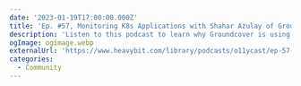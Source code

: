 ```yaml
---
date: '2023-01-19T17:00:00.000Z'
title: 'Ep. #57, Monitoring K8s Applications with Shahar Azulay of Groundcover'
description: 'Listen to this podcast to learn why Groundcover is using eBPF for APM'
ogImage: ogimage.webp
externalUrl: 'https://www.heavybit.com/library/podcasts/o11ycast/ep-57-monitoring-k8s-applications-with-shahar-azulay-of-groundcover'
categories:
  - Community
---
```

